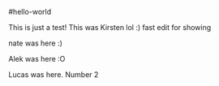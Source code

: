 #hello-world

This is just a test! This was Kirsten lol :) fast edit for showing

nate was here :)

Alek was here :O

Lucas was here. Number 2